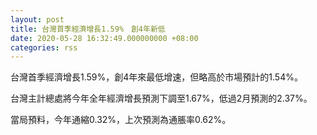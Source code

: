```yaml
---
layout: post
title: 台灣首季經濟增長1.59%　創4年新低
date: 2020-05-28 16:32:49.000000000 +08:00
categories: rss
---
```


台灣首季經濟增長1.59%，創4年來最低增速，但略高於市場預計的1.54%。

台灣主計總處將今年全年經濟增長預測下調至1.67%，低過2月預測的2.37%。

當局預料，今年通縮0.32%，上次預測為通脹率0.62%。
